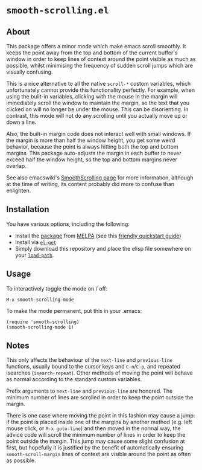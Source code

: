 # `smooth-scrolling.el`

## About

This package offers a minor mode which make emacs scroll smoothly.  It
keeps the point away from the top and bottom of the current buffer's
window in order to keep lines of context around the point visible as
much as possible, whilst minimising the frequency of sudden scroll
jumps which are visually confusing.

This is a nice alternative to all the native `scroll-*` custom
variables, which unfortunately cannot provide this functionality
perfectly.  For example, when using the built-in variables, clicking
with the mouse in the margin will immediately scroll the window to
maintain the margin, so the text that you clicked on will no longer be
under the mouse.  This can be disorienting.  In contrast, this mode
will not do any scrolling until you actually move up or down a line.

Also, the built-in margin code does not interact well with small
windows.  If the margin is more than half the window height, you get
some weird behavior, because the point is always hitting both the top
and bottom margins.  This package auto-adjusts the margin in each
buffer to never exceed half the window height, so the top and bottom
margins never overlap.

See also emacswiki's
[SmoothScrolling page](http://www.emacswiki.org/cgi-bin/wiki/SmoothScrolling)
for more information, although at the time of writing, its content
probably did more to confuse than enlighten.

## Installation

You have various options, including the following:

*   Install the [package](https://melpa.org/#/smooth-scrolling)
    from [MELPA](https://melpa.org/#/getting-started)
    (see this [friendly quickstart guide](http://ergoemacs.org/emacs/emacs_package_system.html))
*   Install via [`el-get`](https://github.com/dimitri/el-get/blob/master/README.md)
*   Simply download this repository and place the elisp file
    somewhere on your [`load-path`](https://www.emacswiki.org/emacs/LoadPath).

## Usage

To interactively toggle the mode on / off:

    M-x smooth-scrolling-mode

To make the mode permanent, put this in your .emacs:

    (require 'smooth-scrolling)
    (smooth-scrolling-mode 1)

## Notes

This only affects the behaviour of the `next-line` and
`previous-line` functions, usually bound to the cursor keys and
`C-n`/`C-p`, and repeated isearches (`isearch-repeat`).  Other methods
of moving the point will behave as normal according to the standard
custom variables.

Prefix arguments to `next-line` and `previous-line` are
honored. The minimum number of lines are scrolled in order to keep the
point outside the margin.

There is one case where moving the point in this fashion may cause
a jump: if the point is placed inside one of the margins by another
method (e.g. left mouse click, or `M-x goto-line`) and then moved in
the normal way, the advice code will scroll the minimum number of
lines in order to keep the point outside the margin.  This jump may
cause some slight confusion at first, but hopefully it is justified
by the benefit of automatically ensuring `smooth-scroll-margin`
lines of context are visible around the point as often as possible.
